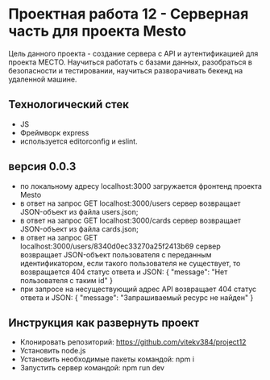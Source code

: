 Проектная работа 12 - Серверная часть для проекта Mesto
=============================
Цель данного проекта - создание сервера с API и аутентификацией для проекта МЕСТО. Научиться работать с базами данных, разобраться в безопасности и тестировании, научиться разворачивать бекенд на удаленной машине.

## Технологический стек
- JS
- Фреймворк express
- используется editorconfig и eslint.

## версия 0.0.3
- по локальному адресу localhost:3000 загружается фронтенд проекта Mesto
- в ответ на запрос GET localhost:3000/users сервер возвращает JSON-объект из файла users.json;
- в ответ на запрос GET localhost:3000/cards сервер возвращает JSON-объект из файла cards.json;
- в ответ на запрос GET localhost:3000/users/8340d0ec33270a25f2413b69  сервер возвращает JSON-объект пользователя с переданным идентификатором, если такого пользователя не существует, то возвращается 404 статус ответа и JSON: { "message": "Нет пользователя с таким id" }
- при запросе на несуществующий адрес API возвращает 404 статус ответа и JSON: { "message": "Запрашиваемый ресурс не найден" }

## Инструкция как развернуть проект
- Клонировать репозиторий: https://github.com/vitekv384/project12
- Установить node.js
- Установить необходимые пакеты командой: npm i
- Запустить сервер командой: npm run dev
